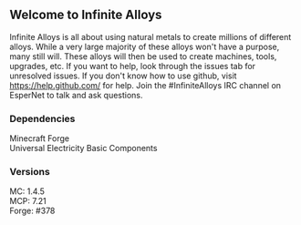 ## Welcome to Infinite Alloys
Infinite Alloys is all about using natural metals to create millions of different alloys. While a very large majority
of these alloys won't have a purpose, many still will. These alloys will then be used to create machines, tools,
upgrades, etc. If you want to help, look through the issues tab for unresolved issues. If you don't know how to
use github, visit https://help.github.com/ for help. Join the #InfiniteAlloys IRC channel on EsperNet to talk and ask questions.

### Dependencies
Minecraft Forge  
Universal Electricity Basic Components

### Versions
MC: 1.4.5  
MCP: 7.21  
Forge: #378
